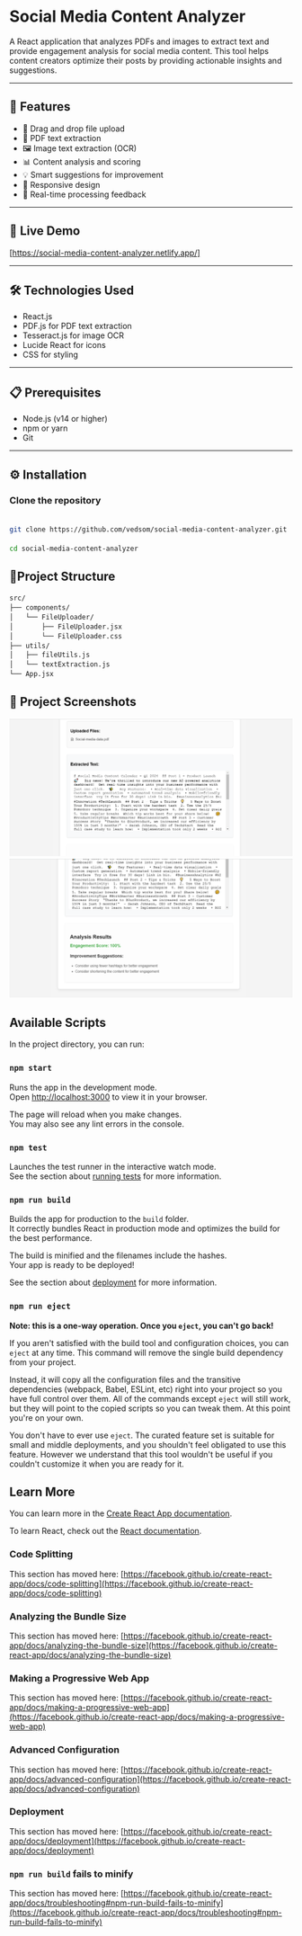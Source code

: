 # Social Media Content Analyzer
A React application that analyzes PDFs and images to extract text and provide engagement analysis for social media content. This tool helps content creators optimize their posts by providing actionable insights and suggestions.

---

## 🌟 Features

- 📁 Drag and drop file upload
- 📄 PDF text extraction
- 🖼️ Image text extraction (OCR)
- 📊 Content analysis and scoring
- 💡 Smart suggestions for improvement
- 📱 Responsive design
- 🎯 Real-time processing feedback

---

## 🚀 Live Demo
[https://social-media-content-analyzer.netlify.app/]

---

## 🛠️ Technologies Used

- React.js
- PDF.js for PDF text extraction
- Tesseract.js for image OCR
- Lucide React for icons
- CSS for styling

---

## 📋 Prerequisites

- Node.js (v14 or higher)
- npm or yarn
- Git

---

## ⚙️ Installation

### Clone the repository

```bash

git clone https://github.com/vedsom/social-media-content-analyzer.git

cd social-media-content-analyzer
```
## 📁Project Structure
```bash
src/
├── components/
│   └── FileUploader/
│       ├── FileUploader.jsx
│       └── FileUploader.css
├── utils/
│   ├── fileUtils.js
│   └── textExtraction.js
└── App.jsx
```
## 📸 Project Screenshots
![Project Screenshot](public/Assets/Demo-img1.png)
![Project Screenshot](public/Assets/Demo-img2.png)
## Available Scripts

In the project directory, you can run:

### `npm start`

Runs the app in the development mode.\
Open [http://localhost:3000](http://localhost:3000) to view it in your browser.

The page will reload when you make changes.\
You may also see any lint errors in the console.

### `npm test`

Launches the test runner in the interactive watch mode.\
See the section about [running tests](https://facebook.github.io/create-react-app/docs/running-tests) for more information.

### `npm run build`

Builds the app for production to the `build` folder.\
It correctly bundles React in production mode and optimizes the build for the best performance.

The build is minified and the filenames include the hashes.\
Your app is ready to be deployed!

See the section about [deployment](https://facebook.github.io/create-react-app/docs/deployment) for more information.

### `npm run eject`

**Note: this is a one-way operation. Once you `eject`, you can't go back!**

If you aren't satisfied with the build tool and configuration choices, you can `eject` at any time. This command will remove the single build dependency from your project.

Instead, it will copy all the configuration files and the transitive dependencies (webpack, Babel, ESLint, etc) right into your project so you have full control over them. All of the commands except `eject` will still work, but they will point to the copied scripts so you can tweak them. At this point you're on your own.

You don't have to ever use `eject`. The curated feature set is suitable for small and middle deployments, and you shouldn't feel obligated to use this feature. However we understand that this tool wouldn't be useful if you couldn't customize it when you are ready for it.

## Learn More

You can learn more in the [Create React App documentation](https://facebook.github.io/create-react-app/docs/getting-started).

To learn React, check out the [React documentation](https://reactjs.org/).

### Code Splitting

This section has moved here: [https://facebook.github.io/create-react-app/docs/code-splitting](https://facebook.github.io/create-react-app/docs/code-splitting)

### Analyzing the Bundle Size

This section has moved here: [https://facebook.github.io/create-react-app/docs/analyzing-the-bundle-size](https://facebook.github.io/create-react-app/docs/analyzing-the-bundle-size)

### Making a Progressive Web App

This section has moved here: [https://facebook.github.io/create-react-app/docs/making-a-progressive-web-app](https://facebook.github.io/create-react-app/docs/making-a-progressive-web-app)

### Advanced Configuration

This section has moved here: [https://facebook.github.io/create-react-app/docs/advanced-configuration](https://facebook.github.io/create-react-app/docs/advanced-configuration)

### Deployment

This section has moved here: [https://facebook.github.io/create-react-app/docs/deployment](https://facebook.github.io/create-react-app/docs/deployment)

### `npm run build` fails to minify

This section has moved here: [https://facebook.github.io/create-react-app/docs/troubleshooting#npm-run-build-fails-to-minify](https://facebook.github.io/create-react-app/docs/troubleshooting#npm-run-build-fails-to-minify)
